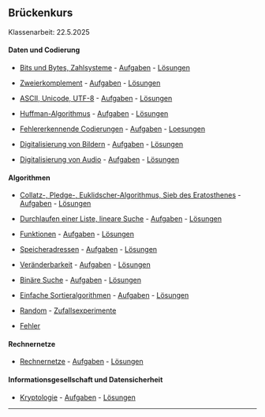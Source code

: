 ## Brückenkurs

Klassenarbeit: 22.5.2025


#### Daten und Codierung

- [Bits und Bytes, Zahlsysteme](./BitsUndBytes/bitsUndbytes.ipynb) - [Aufgaben](./BitsUndBytes/Aufgaben/aufgaben.pdf) - [Lösungen](./BitsUndBytes/Aufgaben/aufgaben_loes.pdf)

- [Zweierkomplement](./Zweierkomplement/zweierkomplement.ipynb) - [Aufgaben](./Zweierkomplement/aufgaben.pdf) - [Lösungen](./Zweierkomplement/aufgaben_loes.pdf)

- [ASCII, Unicode, UTF-8](https://github.com/ktheu/InfoKurs/blob/gh-pages/Unicode/unicode.ipynb) -
[Aufgaben](https://github.com/ktheu/InfoKurs/blob/gh-pages/Unicode/aufgaben.pdf) - 
[Lösungen](https://github.com/ktheu/InfoKurs/blob/gh-pages/Unicode/aufgaben_loes.pdf)
 
- [Huffman-Algorithmus](https://github.com/ktheu/InfoKurs/blob/gh-pages/Huffman/huffman.ipynb) -
[Aufgaben](https://github.com/ktheu/InfoKurs/blob/gh-pages/Huffman/aufgaben.pdf) - [Lösungen](https://github.com/ktheu/InfoKurs/blob/gh-pages/Huffman/aufgaben_loes.pdf)

- [Fehlererkennende Codierungen](./Codierungen/codierungen.ipynb) - [Aufgaben](./Codierungen/Aufgaben/aufgaben.pdf)  -  [Loesungen](./Codierungen/Aufgaben/aufgaben_loes.pdf)

- [Digitalisierung von Bildern](./Digitalisierung_Bilder/digi_bild.ipynb) - [Aufgaben](./Digitalisierung_Bilder/Aufgaben/aufgaben.pdf) -  [Lösungen](./Digitalisierung_Bilder/Aufgaben/aufgaben_loes.pdf)

- [Digitalisierung von Audio](./Digitalisierung_Audio/digi_audio.ipynb) -  [Aufgaben](./Digitalisierung_Audio/aufgaben.pdf) -  [Lösungen](./Digitalisierung_Audio/aufgaben_loes.pdf)


#### Algorithmen

- [Collatz-, Pledge-, Euklidscher-Algorithmus, Sieb des Eratosthenes](./Algorithmus/algorithmus.ipynb) - [Aufgaben](./Algorithmus/Aufgaben/aufgaben.pdf) - [Lösungen](./Algorithmus/Aufgaben/aufgaben_loes.pdf)

- [Durchlaufen einer Liste, lineare Suche](./LineareSuche/lineareSuche.ipynb) - [Aufgaben](./LineareSuche/Aufgaben/aufgaben.pdf) - [Lösungen](./LineareSuche/Aufgaben/aufgaben_loes.pdf)

- [Funktionen](https://github.com/ktheu/PythonThemen/blob/main/funktionen/funktionen.ipynb) -
[Aufgaben](https://github.com/ktheu/PythonThemen/blob/main/funktionen/aufgaben.pdf) - [Lösungen](https://github.com/ktheu/PythonThemen/blob/main/funktionen/aufgaben_loes.pdf)

- [Speicheradressen](https://github.com/ktheu/PythonThemen/blob/main/speicheradressen/speicheradressen.ipynb) -
[Aufgaben](https://github.com/ktheu/PythonThemen/blob/main/speicheradressen/aufgaben.pdf) - [Lösungen](https://github.com/ktheu/PythonThemen/blob/main/speicheradressen/aufgaben_loes.pdf)

- [Veränderbarkeit](https://github.com/ktheu/PythonThemen/blob/main/mutable/mutable.ipynb) -
[Aufgaben](https://github.com/ktheu/PythonThemen/blob/main/mutable/aufgaben.pdf) - [Lösungen](https://github.com/ktheu/PythonThemen/blob/main/mutable/aufgaben_loes.pdf)

- [Binäre Suche](./BinaereSuche/binaereSuche.ipynb) -  [Aufgaben](./BinaereSuche/Aufgaben/aufgaben.pdf) - [Lösungen](./BinaereSuche/Aufgaben/aufgaben_loes.pdf)

- [Einfache Sortieralgorithmen](./Einfaches_Sort/einfachesSort.ipynb) -
  [Aufgaben](./Einfaches_Sort/aufgaben.pdf) - 
  [Lösungen](./Einfaches_Sort/aufgaben_loes.pdf)

- [Random](https://github.com/ktheu/PythonThemen/blob/main/zufall/random.ipynb) - 
  [Zufallsexperimente](https://github.com/ktheu/PythonThemen/blob/main/zufall/simulation.ipynb) 

- [Fehler](https://github.com/ktheu/PythonThemen/blob/main/fehler/fehler.ipynb) 


#### Rechnernetze

- [Rechnernetze](./Rechnernetze/rechnernetze.ipynb) - [Aufgaben](./Rechnernetze/aufgaben.pdf) - [Lösungen](./Rechnernetze/aufgaben_loes.pdf)


#### Informationsgesellschaft und Datensicherheit

- [Kryptologie](./Kryptologie/kryptologie.ipynb) - [Aufgaben](./Kryptologie/Aufgaben/aufgaben.pdf) - [Lösungen](./Kryptologie/Aufgaben/aufgaben_loes.pdf)


----------------------
